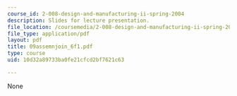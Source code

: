```yaml
---
course_id: 2-008-design-and-manufacturing-ii-spring-2004
description: Slides for lecture presentation.
file_location: /coursemedia/2-008-design-and-manufacturing-ii-spring-2004/10d32a89733ba0fe21cfcd2bf7621c63_09assemnjoin_6f1.pdf
file_type: application/pdf
layout: pdf
title: 09assemnjoin_6f1.pdf
type: course
uid: 10d32a89733ba0fe21cfcd2bf7621c63

---
```

None